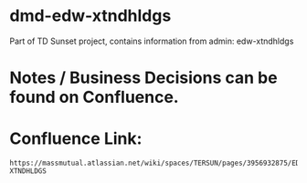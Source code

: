 # dmd-edw-xtndhldgs

Part of TD Sunset project, contains information from admin: edw-xtndhldgs

# Notes / Business Decisions can be found on Confluence.

# Confluence Link:
    https://massmutual.atlassian.net/wiki/spaces/TERSUN/pages/3956932875/EDW-XTNDHLDGS
